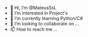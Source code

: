 - 👋 Hi, I’m @MateusSsL
- 👀 I’m interested in Project's
- 🌱 I’m currently learning Python/C#
- 💞️ I’m looking to collaborate on ...
- 📫 How to reach me ...

<!---
MateusSsL/MateusSsL is a ✨ special ✨ repository because its `README.md` (this file) appears on your GitHub profile.
You can click the Preview link to take a look at your changes.
--->
